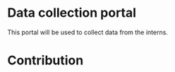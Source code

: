 # Data collection portal
This portal will be used to collect data from the interns. 

# Contribution
<!-- readme: contributors -start -->
<!-- readme: contributors -end -->
